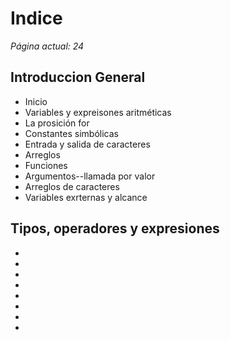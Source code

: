 # Indice
*Página actual: 24*
## Introduccion General
* Inicio
* Variables y expreisones aritméticas
* La prosición for
* Constantes simbólicas
* Entrada y salida de caracteres
* Arreglos
* Funciones
* Argumentos--llamada por valor
* Arreglos de caracteres
* Variables exrternas y alcance
## Tipos, operadores y expresiones
* 
* 
* 
* 
* 
* 
* 
* 